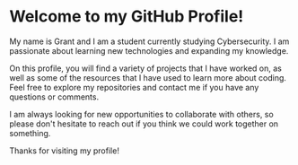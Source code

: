 

# Welcome to my GitHub Profile!

My name is Grant and I am a student currently studying Cybersecurity. I am passionate about learning new technologies and expanding my knowledge. 

On this profile, you will find a variety of projects that I have worked on, as well as some of the resources that I have used to learn more about coding. Feel free to explore my repositories and contact me if you have any questions or comments. 

I am always looking for new opportunities to collaborate with others, so please don't hesitate to reach out if you think we could work together on something. 

Thanks for visiting my profile!

